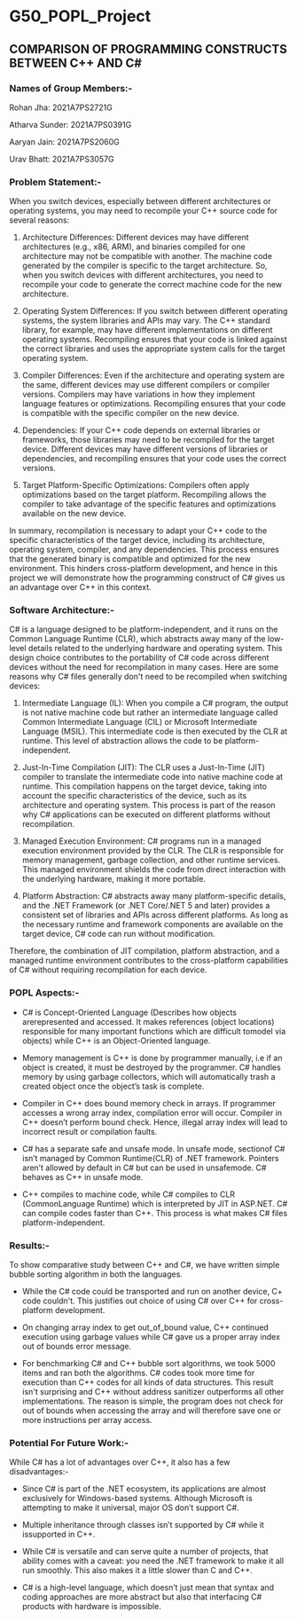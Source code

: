 # G50_POPL_Project

## COMPARISON OF PROGRAMMING CONSTRUCTS BETWEEN C++ AND C#

### Names of Group Members:-

Rohan Jha: 2021A7PS2721G

Atharva Sunder: 2021A7PS0391G

Aaryan Jain: 2021A7PS2060G

Urav Bhatt: 2021A7PS3057G


### Problem Statement:-

When you switch devices, especially between different architectures or operating systems, you may need to recompile your C++ source code for several reasons:

1. Architecture Differences: Different devices may have different architectures (e.g., x86, ARM), and binaries compiled for one architecture may not be compatible with another. The machine code generated by the compiler is specific to the target architecture. So, when you switch devices with different architectures, you need to recompile your code to generate the correct machine code for the new architecture.

2. Operating System Differences: If you switch between different operating systems, the system libraries and APIs may vary. The C++ standard library, for example, may have different implementations on different operating systems. Recompiling ensures that your code is linked against the correct libraries and uses the appropriate system calls for the target operating system.

3. Compiler Differences: Even if the architecture and operating system are the same, different devices may use different compilers or compiler versions. Compilers may have variations in how they implement language features or optimizations. Recompiling ensures that your code is compatible with the specific compiler on the new device.

4. Dependencies: If your C++ code depends on external libraries or frameworks, those libraries may need to be recompiled for the target device. Different devices may have different versions of libraries or dependencies, and recompiling ensures that your code uses the correct versions.

5. Target Platform-Specific Optimizations: Compilers often apply optimizations based on the target platform. Recompiling allows the compiler to take advantage of the specific features and optimizations available on the new device.

In summary, recompilation is necessary to adapt your C++ code to the specific characteristics of the target device, including its architecture, operating system, compiler, and any dependencies. This process ensures that the generated binary is compatible and optimized for the new environment. This hinders cross-platform development, and hence in this project we will demonstrate how the programming construct of C# gives us an advantage over C++ in this context.


### Software Architecture:-

C# is a language designed to be platform-independent, and it runs on the Common Language Runtime (CLR), which abstracts away many of the low-level details related to the underlying hardware and operating system. This design choice contributes to the portability of C# code across different devices without the need for recompilation in many cases. Here are some reasons why C# files generally don't need to be recompiled when switching devices:

1. Intermediate Language (IL): When you compile a C# program, the output is not native machine code but rather an intermediate language called Common Intermediate Language (CIL) or Microsoft Intermediate Language (MSIL). This intermediate code is then executed by the CLR at runtime. This level of abstraction allows the code to be platform-independent.

2. Just-In-Time Compilation (JIT): The CLR uses a Just-In-Time (JIT) compiler to translate the intermediate code into native machine code at runtime. This compilation happens on the target device, taking into account the specific characteristics of the device, such as its architecture and operating system. This process is part of the reason why C# applications can be executed on different platforms without recompilation.

3. Managed Execution Environment: C# programs run in a managed execution environment provided by the CLR. The CLR is responsible for memory management, garbage collection, and other runtime services. This managed environment shields the code from direct interaction with the underlying hardware, making it more portable.

4. Platform Abstraction: C# abstracts away many platform-specific details, and the .NET Framework (or .NET Core/.NET 5 and later) provides a consistent set of libraries and APIs across different platforms. As long as the necessary runtime and framework components are available on the target device, C# code can run without modification.

Therefore, the combination of JIT compilation, platform abstraction, and a managed runtime environment contributes to the cross-platform capabilities of C# without requiring recompilation for each device.


### POPL Aspects:-

* C# is Concept-Oriented Language (Describes how objects arerepresented and accessed. It makes references (object locations) responsible for many important functions which are difficult tomodel via objects) while C++ is an Object-Oriented language.

* Memory management is C++ is done by programmer manually, i.e if an object is created, it must be destroyed by the programmer. C# handles memory by using garbage collectors, which will automatically trash a created object once the object’s task is complete. 

* Compiler in C++ does bound memory check in arrays. If programmer accesses a wrong array index, compilation error will occur. Compiler in C++ doesn’t perform bound check. Hence, illegal array index will lead to incorrect result or compilation faults. 

* C# has a separate safe and unsafe mode. In unsafe mode, sectionof C# isn’t managed by Common Runtime(CLR) of .NET framework. Pointers aren’t allowed by default in C# but can be used in unsafemode. C# behaves as C++ in unsafe mode.

* C++ compiles to machine code, while C# compiles to CLR (CommonLanguage Runtime) which is interpreted by JIT in ASP.NET. C# can compile codes faster than C++. This process is what makes C# files platform-independent.


### Results:-

To show comparative study between C++ and C#, we have written simple bubble sorting algorithm in both the languages.

* While the C# code could be transported and run on another device, C+ code couldn't. This justifies out choice of using C# over C++ for cross-platform development.

* On changing array index to get out_of_bound value, C++ continued execution using garbage values while C# gave us a proper array index out of bounds error message.

* For benchmarking C# and C++ bubble sort algorithms, we took 5000 items and ran both the algorithms. C# codes took more time for execution than C++ codes for all kinds of data structures. This result isn't surprising and C++ without address sanitizer outperforms all other implementations. The reason is simple, the program does not check for out of bounds when accessing the array and will therefore save one or more instructions per array access.


### Potential For Future Work:-

While C# has a lot of advantages over C++, it also has a few disadvantages:-

* Since C# is part of the .NET ecosystem, its applications are almost exclusively for Windows-based systems. Although Microsoft is attempting to make it universal, major OS don’t support C#.

* Multiple inheritance through classes isn’t supported by C# while it issupported in C++.

* While C# is versatile and can serve quite a number of projects, that ability comes with a caveat: you need the .NET framework to make it all run smoothly. This also makes it a little slower than C and C++.

* C# is a high-level language, which doesn’t just mean that syntax and coding approaches are more abstract but also that interfacing C# products with hardware is impossible.
